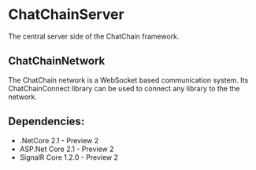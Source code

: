 # ChatChainServer
The central server side of the ChatChain framework.

## ChatChainNetwork
The ChatChain network is a WebSocket based communication system. Its ChatChainConnect library can be used to connect any library to the the network.

## Dependencies:
* .NetCore 2.1 - Preview 2
* ASP.Net Core 2.1 - Preview 2
* SignalR Core 1.2.0 - Preview 2
